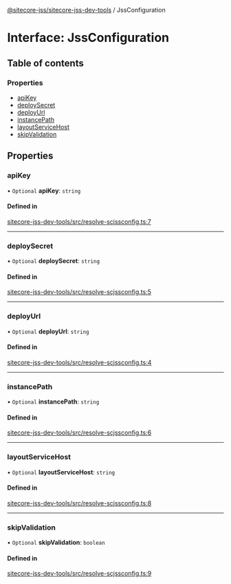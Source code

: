 [@sitecore-jss/sitecore-jss-dev-tools](../README.md) / JssConfiguration

# Interface: JssConfiguration

## Table of contents

### Properties

- [apiKey](JssConfiguration.md#apikey)
- [deploySecret](JssConfiguration.md#deploysecret)
- [deployUrl](JssConfiguration.md#deployurl)
- [instancePath](JssConfiguration.md#instancepath)
- [layoutServiceHost](JssConfiguration.md#layoutservicehost)
- [skipValidation](JssConfiguration.md#skipvalidation)

## Properties

### apiKey

• `Optional` **apiKey**: `string`

#### Defined in

[sitecore-jss-dev-tools/src/resolve-scjssconfig.ts:7](https://github.com/Sitecore/jss/blob/71482ee0c/packages/sitecore-jss-dev-tools/src/resolve-scjssconfig.ts#L7)

___

### deploySecret

• `Optional` **deploySecret**: `string`

#### Defined in

[sitecore-jss-dev-tools/src/resolve-scjssconfig.ts:5](https://github.com/Sitecore/jss/blob/71482ee0c/packages/sitecore-jss-dev-tools/src/resolve-scjssconfig.ts#L5)

___

### deployUrl

• `Optional` **deployUrl**: `string`

#### Defined in

[sitecore-jss-dev-tools/src/resolve-scjssconfig.ts:4](https://github.com/Sitecore/jss/blob/71482ee0c/packages/sitecore-jss-dev-tools/src/resolve-scjssconfig.ts#L4)

___

### instancePath

• `Optional` **instancePath**: `string`

#### Defined in

[sitecore-jss-dev-tools/src/resolve-scjssconfig.ts:6](https://github.com/Sitecore/jss/blob/71482ee0c/packages/sitecore-jss-dev-tools/src/resolve-scjssconfig.ts#L6)

___

### layoutServiceHost

• `Optional` **layoutServiceHost**: `string`

#### Defined in

[sitecore-jss-dev-tools/src/resolve-scjssconfig.ts:8](https://github.com/Sitecore/jss/blob/71482ee0c/packages/sitecore-jss-dev-tools/src/resolve-scjssconfig.ts#L8)

___

### skipValidation

• `Optional` **skipValidation**: `boolean`

#### Defined in

[sitecore-jss-dev-tools/src/resolve-scjssconfig.ts:9](https://github.com/Sitecore/jss/blob/71482ee0c/packages/sitecore-jss-dev-tools/src/resolve-scjssconfig.ts#L9)
